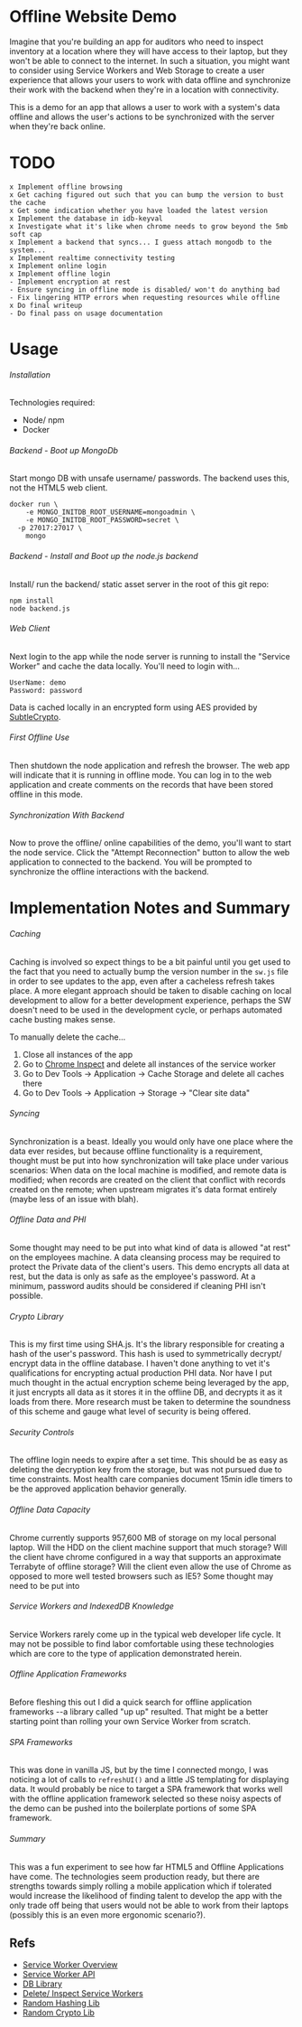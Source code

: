 # Offline Website Demo

Imagine that you're building an app for auditors who need to inspect inventory at a location where they will have access to their laptop, but they won't be able to connect to the internet.  In such a situation, you might want to consider using Service Workers and Web Storage to create a user experience that allows your users to work with data offline and synchronize their work with the backend when they're in a location with connectivity.

This is a demo for an app that allows a user to work with a system's data offline and allows the user's actions to be synchronized with the server when they're back online.

# TODO

```
x Implement offline browsing
x Get caching figured out such that you can bump the version to bust the cache
x Get some indication whether you have loaded the latest version
x Implement the database in idb-keyval
x Investigate what it's like when chrome needs to grow beyond the 5mb soft cap
x Implement a backend that syncs... I guess attach mongodb to the system...
x Implement realtime connectivity testing
x Implement online login
x Implement offline login
- Implement encryption at rest
- Ensure syncing in offline mode is disabled/ won't do anything bad
- Fix lingering HTTP errors when requesting resources while offline
x Do final writeup
- Do final pass on usage documentation
```

# Usage

###### Installation

Technologies required:

- Node/ npm
- Docker


###### Backend - Boot up MongoDb

Start mongo DB with unsafe username/ passwords.  The backend uses this, not the HTML5 web client.  

```
docker run \
	-e MONGO_INITDB_ROOT_USERNAME=mongoadmin \
	-e MONGO_INITDB_ROOT_PASSWORD=secret \
  -p 27017:27017 \
	mongo
```

###### Backend - Install and Boot up the node.js backend

Install/ run the backend/ static asset server in the root of this git repo:

```
npm install
node backend.js
```

###### Web Client

Next login to the app while the node server is running to install the "Service Worker" and cache the data locally.  You'll need to login with...

```
UserName: demo
Password: password
```

Data is cached locally in an encrypted form using AES provided by [SubtleCrypto](https://developer.mozilla.org/en-US/docs/Web/API/SubtleCrypto/encrypt).

###### First Offline Use
Then shutdown the node application and refresh the browser.  The web app will indicate that it is running in offline mode.  You can log in to the web application and create comments on the records that have been stored offline in this mode.

###### Synchronization With Backend
Now to prove the offline/ online capabilities of the demo, you'll want to start the node service.  Click the "Attempt Reconnection" button to allow the web application to connected to the backend.  You will be prompted to synchronize the offline interactions with the backend.


# Implementation Notes and Summary

###### Caching

Caching is involved so expect things to be a bit painful until you get used to the fact that you need to actually bump the version number in the `sw.js` file in order to see updates to the app, even after a cacheless refresh takes place.  A more elegant approach should be taken to disable caching on local development to allow for a better development experience, perhaps the SW doesn't need to be used in the development cycle, or perhaps automated cache busting makes sense.

To manually delete the cache...

1.  Close all instances of the app
2.  Go to [Chrome Inspect](chrome://inspect/#service-workers) and delete all instances of the service worker
3.  Go to Dev Tools -> Application -> Cache Storage and delete all caches there
4.  Go to Dev Tools -> Application -> Storage -> "Clear site data"

###### Syncing

Synchronization is a beast.  Ideally you would only have one place where the data ever resides, but because offline functionality is a requirement, thought must be put into how synchronization will take place under various scenarios: When data on the local machine is modified, and remote data is modified; when records are created on the client that conflict with records created on the remote; when upstream migrates it's data format entirely (maybe less of an issue with blah).  

###### Offline Data and PHI

Some thought may need to be put into what kind of data is allowed "at rest" on the employees machine.  A data cleansing process may be required to protect the Private data of the client's users.  This demo encrypts all data at rest, but the data is only as safe as the employee's password.  At a minimum, password audits should be considered if cleaning PHI isn't possible.  

###### Crypto Library

This is my first time using SHA.js.  It's the library responsible for creating a hash of the user's password.  This hash is used to symmetrically decrypt/ encrypt data in the offline database.  I haven't done anything to vet it's qualifications for encrypting actual production PHI data.  Nor have I put much thought in the actual encryption scheme being leveraged by the app, it just encrypts all data as it stores it in the offline DB, and decrypts it as it loads from there.  More research must be taken to determine the soundness of this scheme and gauge what level of security is being offered.  

###### Security Controls

The offline login needs to expire after a set time.  This should be as easy as deleting the decryption key from the storage, but was not pursued due to time constraints.  Most health care companies document 15min idle timers to be the approved application behavior generally.  

###### Offline Data Capacity

Chrome currently supports 957,600 MB of storage on my local personal laptop.  Will the HDD on the client machine support that much storage?  Will the client have chrome configured in a way that supports an approximate Terrabyte of offline storage?  Will the client even allow the use of Chrome as opposed to more well tested browsers such as IE5?  Some thought may need to be put into

###### Service Workers and IndexedDB Knowledge

Service Workers rarely come up in the typical web developer life cycle.  It may not be possible to find labor comfortable using these technologies which are core to the type of application demonstrated herein.  

###### Offline Application Frameworks

Before fleshing this out I did a quick search for offline application frameworks --a library called "up up" resulted.  That might be a better starting point than rolling your own Service Worker from scratch.  

###### SPA Frameworks

This was done in vanilla JS, but by the time I connected mongo, I was noticing a lot of calls to `refreshUI()` and a little JS templating for displaying data.  It would probably be nice to target a SPA framework that works well with the offline application framework selected so these noisy aspects of the demo can be pushed into the boilerplate portions of some SPA framework.  

###### Summary

This was a fun experiment to see how far HTML5 and Offline Applications have come.  The technologies seem production ready, but there are strengths towards simply rolling a mobile application which if tolerated would increase the likelihood of finding talent to develop the app with the only trade off being that users would not be able to work from their laptops (possibly this is an even more ergonomic scenario?).  


## Refs

- [Service Worker Overview](https://developer.mozilla.org/en-US/docs/Web/API/Service_Worker_API)
- [Service Worker API](https://developer.mozilla.org/en-US/docs/Web/API/Service_Worker_API/Using_Service_Workers)
- [DB Library](https://www.npmjs.com/package/idb-keyval)
- [Delete/ Inspect Service Workers](chrome://inspect/#service-workers)
- [Random Hashing Lib]()
- [Random Crypto Lib](https://github.com/brix/crypto-js)
